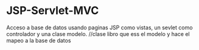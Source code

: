 # JSP-Servlet-MVC
Acceso a base de datos usando paginas JSP como vistas, un sevlet como controlador y una clase modelo.
//clase libro que ess el modelo y hace el mapeo a la base de datos
